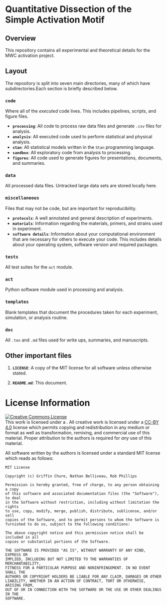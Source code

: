 # Quantitative Dissection of the Simple Activation Motif

## Overview
This repository contains all experimental and theoretical details for the MWC
activation project.


## Layout
The repository is split into seven main directories, many of which have
subdirectories.Each section is briefly described below.

### **`code`** 
Where all of the *executed* code lives. This includes pipelines, scripts, and figure files. 
 * **`processing`**: All code to process raw data files and generate `.csv`
   files for analysis.
 * **`analysis`**: All executed code used to perform statistical and physical
   analysis. 
 * **`stan`**: All statistical models written in the `Stan` programming language.
 * **`sandbox`**: All exploratory code from analysis to processing.
 * **`figures`**: All code used to generate figures for presentations,
   documents, and summaries.

### **`data`** 
All processed data files. Untracked large data sets are stored locally here. 

### **`miscellaneous`** 
Files that may not be code, but are important for reproducibility.
* **`protocols`**: A well annotated and general description of experiments.
* **`materials`**: Information regarding the materials, primers, and strains
  used in experiment.
* **`software details`**: Information about your computational environment that are necessary for others to execute your code. This includes details about your operating system, software version and required packages.

### **`tests`** 
All test suites for the `act` module.

### **`act`** 
Python software module used in processing and analysis.

### **`templates`** 
Blank templates that document the procedures taken for each experiment, simulation, or analysis routine. 

### **`doc`**
All `.tex` and `.md` files used for write ups, summaries, and manuscripts. 

## Other important files
1. **`LICENSE`**: A copy of the MIT license for all software unless otherwise stated. 

2. **`README.md`**: This document. 


# License Information
<a rel="license" href="http://creativecommons.org/licenses/by/4.0/"><img alt="Creative Commons License" style="border-width:0" src="https://i.creativecommons.org/l/by/4.0/88x31.png" /></a><br />This work is licensed under a <a rel="license" href="http://creativecommons.org/licenses/by/4.0/"></a>.
All creative work is licensed under a [CC-BY
4.0](http://creativecommons.org/licenses/by/4.0/) license which permits copying
and redistribution in any medium or format as well as transformation, remixing,
and commercial use of this material. Proper attribution to the authors is required for *any* use
of this material. 

All software written by the authors is licensed under a standard MIT license
which reads as follows: 

```
MIT License

Copyright (c) Griffin Chure, Nathan Belliveau, Rob Phillips 

Permission is hereby granted, free of charge, to any person obtaining a copy
of this software and associated documentation files (the "Software"), to deal
in the Software without restriction, including without limitation the rights
to use, copy, modify, merge, publish, distribute, sublicense, and/or sell
copies of the Software, and to permit persons to whom the Software is
furnished to do so, subject to the following conditions:

The above copyright notice and this permission notice shall be included in all
copies or substantial portions of the Software.

THE SOFTWARE IS PROVIDED "AS IS", WITHOUT WARRANTY OF ANY KIND, EXPRESS OR
IMPLIED, INCLUDING BUT NOT LIMITED TO THE WARRANTIES OF MERCHANTABILITY,
FITNESS FOR A PARTICULAR PURPOSE AND NONINFRINGEMENT. IN NO EVENT SHALL THE
AUTHORS OR COPYRIGHT HOLDERS BE LIABLE FOR ANY CLAIM, DAMAGES OR OTHER
LIABILITY, WHETHER IN AN ACTION OF CONTRACT, TORT OR OTHERWISE, ARISING FROM,
OUT OF OR IN CONNECTION WITH THE SOFTWARE OR THE USE OR OTHER DEALINGS IN THE
SOFTWARE.
```